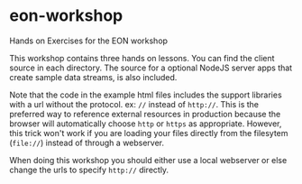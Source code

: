 # eon-workshop
Hands on Exercises for the EON workshop


This workshop contains three hands on lessons. You can find the client source in each directory.
The source for a optional NodeJS server apps that create sample data streams, is also included.

Note that the code in the example html files includes the support libraries with
a url without the protocol. ex:  `//` instead of `http://`. This is the preferred
way to reference external resources in production because the browser will automatically
choose `http` or `https` as appropriate.  However, this trick won't work if you are
loading your files directly from the filesytem (`file://`) instead of through a webserver.

When doing this workshop you should either use a local webserver or else change
the urls to specify `http://` directly.
